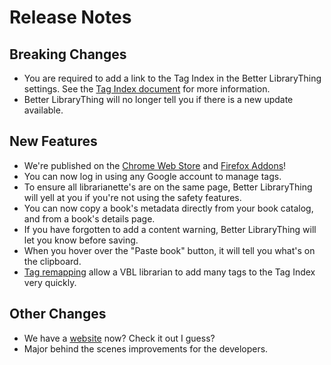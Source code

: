 # Release Notes

## Breaking Changes
- You are required to add a link to the Tag Index in the Better LibraryThing settings. See the [Tag Index document](https://betterlibrarything.com/docs/librarian/tag-index.md.pretty) for more information.
- Better LibraryThing will no longer tell you if there is a new update available.

## New Features
- We're published on the [Chrome Web Store](https://chrome.google.com/webstore/detail/better-librarything/hbnlneckiahefebnpdhgpohonfkkcaln) and [Firefox Addons](https://addons.mozilla.org/en-US/firefox/addon/betterlibrarything/)!
- You can now log in using any Google account to manage tags.
- To ensure all librarianette's are on the same page, Better LibraryThing will yell at you if you're not using the safety features.
- You can now copy a book's metadata directly from your book catalog, and from a book's details page.
- If you have forgotten to add a content warning, Better LibraryThing will let you know before saving.
- When you hover over the "Paste book" button, it will tell you what's on the clipboard.
- [Tag remapping](https://betterlibrarything.com/docs/librarian/tag-index-management.md.pretty) allow a VBL librarian to add many tags to the Tag Index very quickly.

## Other Changes
- We have a [website](https://betterlibrarything.com/) now? Check it out I guess?
- Major behind the scenes improvements for the developers.
